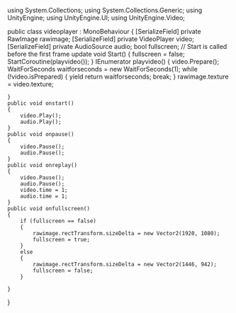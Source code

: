 using System.Collections;
using System.Collections.Generic;
using UnityEngine;
using UnityEngine.UI;
using UnityEngine.Video;

public class videoplayer : MonoBehaviour
{
    [SerializeField] private RawImage rawimage;
    [SerializeField] private VideoPlayer video;
    [SerializeField] private AudioSource audio;
    bool fullscreen;
    // Start is called before the first frame update
    void Start()
    {
        fullscreen = false;
        StartCoroutine(playvideo());
    }
    IEnumerator playvideo()
    {
        video.Prepare();
        WaitForSeconds waitforseconds = new WaitForSeconds(1);
        while (!video.isPrepared)
        {
            yield return waitforseconds;
            break;
        }
        rawimage.texture = video.texture;
        
    }
    public void onstart()
    {
        video.Play();
        audio.Play();
    }
    public void onpause()
    {
        video.Pause();
        audio.Pause();
    }
    public void onreplay()
    {
        video.Pause();
        audio.Pause();
        video.time = 1;
        audio.time = 1;
    }
    public void onfullscreen()
    {
        if (fullscreen == false)
        {
            rawimage.rectTransform.sizeDelta = new Vector2(1920, 1080);
            fullscreen = true;
        }
        else
        {
            rawimage.rectTransform.sizeDelta = new Vector2(1446, 942);
            fullscreen = false;
        }
        
    }

    
}
